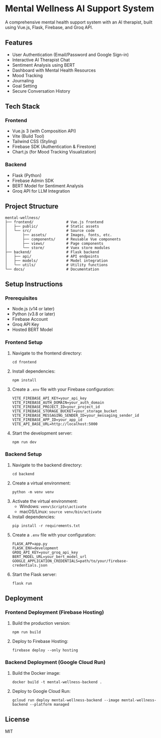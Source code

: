 # Mental Wellness AI Support System

A comprehensive mental health support system with an AI therapist, built using Vue.js, Flask, Firebase, and Groq API.

## Features

- User Authentication (Email/Password and Google Sign-in)
- Interactive AI Therapist Chat
- Sentiment Analysis using BERT
- Dashboard with Mental Health Resources
- Mood Tracking
- Journaling
- Goal Setting
- Secure Conversation History

## Tech Stack

### Frontend
- Vue.js 3 (with Composition API)
- Vite (Build Tool)
- Tailwind CSS (Styling)
- Firebase SDK (Authentication & Firestore)
- Chart.js (for Mood Tracking Visualization)

### Backend
- Flask (Python)
- Firebase Admin SDK
- BERT Model for Sentiment Analysis
- Groq API for LLM Integration

## Project Structure

```
mental-wellness/
├── frontend/               # Vue.js frontend
│   ├── public/             # Static assets
│   └── src/                # Source code
│       ├── assets/         # Images, fonts, etc.
│       ├── components/     # Reusable Vue components
│       ├── views/          # Page components
│       └── store/          # Vuex store modules
├── backend/                # Flask backend
│   ├── api/                # API endpoints
│   ├── models/             # Model integration
│   └── utils/              # Utility functions
└── docs/                   # Documentation
```

## Setup Instructions

### Prerequisites
- Node.js (v14 or later)
- Python (v3.8 or later)
- Firebase Account
- Groq API Key
- Hosted BERT Model

### Frontend Setup
1. Navigate to the frontend directory:
   ```
   cd frontend
   ```
2. Install dependencies:
   ```
   npm install
   ```
3. Create a `.env` file with your Firebase configuration:
   ```
   VITE_FIREBASE_API_KEY=your_api_key
   VITE_FIREBASE_AUTH_DOMAIN=your_auth_domain
   VITE_FIREBASE_PROJECT_ID=your_project_id
   VITE_FIREBASE_STORAGE_BUCKET=your_storage_bucket
   VITE_FIREBASE_MESSAGING_SENDER_ID=your_messaging_sender_id
   VITE_FIREBASE_APP_ID=your_app_id
   VITE_API_BASE_URL=http://localhost:5000
   ```
4. Start the development server:
   ```
   npm run dev
   ```

### Backend Setup
1. Navigate to the backend directory:
   ```
   cd backend
   ```
2. Create a virtual environment:
   ```
   python -m venv venv
   ```
3. Activate the virtual environment:
   - Windows: `venv\Scripts\activate`
   - macOS/Linux: `source venv/bin/activate`
4. Install dependencies:
   ```
   pip install -r requirements.txt
   ```
5. Create a `.env` file with your configuration:
   ```
   FLASK_APP=app.py
   FLASK_ENV=development
   GROQ_API_KEY=your_groq_api_key
   BERT_MODEL_URL=your_bert_model_url
   GOOGLE_APPLICATION_CREDENTIALS=path/to/your/firebase-credentials.json
   ```
6. Start the Flask server:
   ```
   flask run
   ```

## Deployment

### Frontend Deployment (Firebase Hosting)
1. Build the production version:
   ```
   npm run build
   ```
2. Deploy to Firebase Hosting:
   ```
   firebase deploy --only hosting
   ```

### Backend Deployment (Google Cloud Run)
1. Build the Docker image:
   ```
   docker build -t mental-wellness-backend .
   ```
2. Deploy to Google Cloud Run:
   ```
   gcloud run deploy mental-wellness-backend --image mental-wellness-backend --platform managed
   ```

## License
MIT
